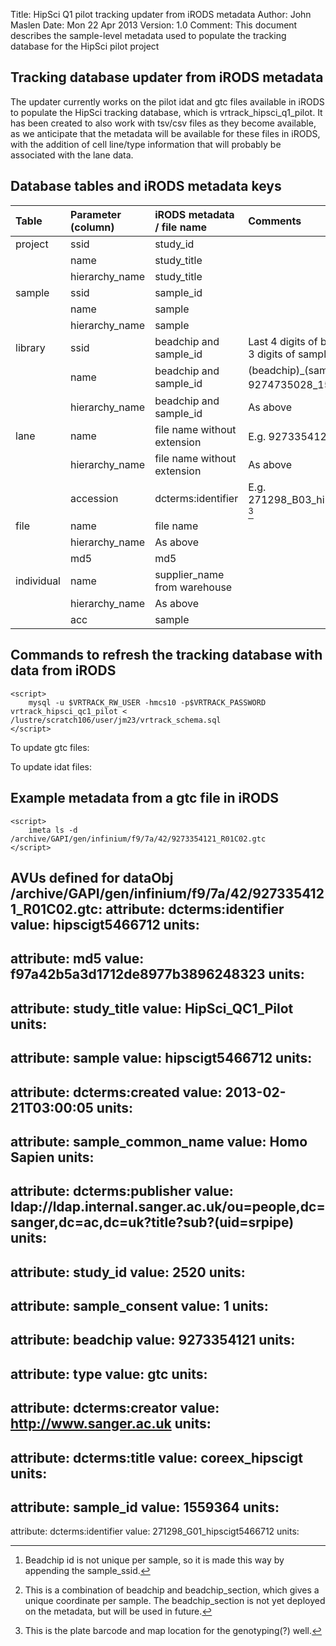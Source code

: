 Title:   HipSci Q1 pilot tracking updater from iRODS metadata
Author:  John Maslen
Date:    Mon 22 Apr 2013
Version: 1.0
Comment: This document describes the sample-level metadata used to populate the tracking database for the HipSci pilot project

## Tracking database updater from iRODS metadata ##

The updater currently works on the pilot idat and gtc files available in iRODS to populate the HipSci tracking database, which is vrtrack_hipsci_q1_pilot. It has been created to also work with tsv/csv files as they become available, as we anticipate that the metadata will be available for these files in iRODS, with the addition of cell line/type information that will probably be associated with the lane data.

## Database tables and iRODS metadata keys ##


| Table		|	Parameter (column)		|	iRODS metadata / file name		|	Comments |
| :----------------------	| :--------------------------	| :----------------------------------	| :--------------------------------------------
| project		|	ssid |	study_id |	|
| |	name	|		study_title | |
| | hierarchy_name	|		study_title | |
| sample | ssid	|			sample_id	| |			
| |		name	|			sample | |
| |		hierarchy_name		|	sample	| |	
| library	| ssid			|	beadchip and sample_id	|	Last 4 digits of beadchip + last 3 digits of sample_id |
| |		name |				beadchip and sample_id	|		(beadchip)_(sample_id), e.g. 9274735028_1559359 [^1] | |		
| |		hierarchy_name		|	beadchip and sample_id		|	As above | |
| lane	|	name		|	file name without extension	|	E.g. 9273354128_R01C02. [^2] | |
| |		hierarchy_name		|	file name without extension | As above |			
| |		accession           |  dcterms:identifier    |            E.g. 271298_B03_hipscigt5466711 [^3] | |							
| file	| name				| file name | |
| |		hierarchy_name		|	As above | | 
| |		md5		|		md5	| |	
| individual | name		|		supplier_name from warehouse | |
| |		hierarchy_name	|		As above | |
| |		acc			|	sample | |
		

[^1]: Beadchip id is not unique per sample, so it is made this way by appending the sample_ssid.
[^2]: This is a combination of beadchip and beadchip_section, which gives a unique coordinate per sample. The beadchip_section is not yet deployed on the metadata, but will be used in future.
[^3]: This is the plate barcode and map location for the genotyping(?) well.


## Commands to refresh the tracking database with data from iRODS ##

	<script>
		mysql -u $VRTRACK_RW_USER -hmcs10 -p$VRTRACK_PASSWORD vrtrack_hipsci_qc1_pilot < /lustre/scratch106/user/jm23/vrtrack_schema.sql
	</script>

To update gtc files:
	<script>
		/software/vertres/bin-external/update_pipeline_hipsci/update_pipeline.pl -s $CONF/vrtrack_hipsci_qc1_pilot_studies -d vrtrack_hipsci_qc1_pilot -v -tax 9606 -sup -f gtc
	</script>

To update idat files:
	<script>
		/software/vertres/bin-external/update_pipeline_hipsci/update_pipeline.pl -s $CONF/vrtrack_hipsci_qc1_pilot_studies -d vrtrack_hipsci_qc1_pilot -v -tax 9606 -sup -f idat
	</script>


## Example metadata from a gtc file in iRODS ##

	<script>
		imeta ls -d /archive/GAPI/gen/infinium/f9/7a/42/9273354121_R01C02.gtc 
	</script>

AVUs defined for dataObj /archive/GAPI/gen/infinium/f9/7a/42/9273354121_R01C02.gtc:
attribute: dcterms:identifier
value: hipscigt5466712
units: 
----
attribute: md5
value: f97a42b5a3d1712de8977b3896248323
units: 
----
attribute: study_title
value: HipSci_QC1_Pilot
units: 
----
attribute: sample
value: hipscigt5466712
units: 
----
attribute: dcterms:created
value: 2013-02-21T03:00:05
units: 
----
attribute: sample_common_name
value: Homo Sapien
units: 
----
attribute: dcterms:publisher
value: ldap://ldap.internal.sanger.ac.uk/ou=people,dc=sanger,dc=ac,dc=uk?title?sub?(uid=srpipe)
units: 
----
attribute: study_id
value: 2520
units: 
----
attribute: sample_consent
value: 1
units: 
----
attribute: beadchip
value: 9273354121
units: 
----
attribute: type
value: gtc
units: 
----
attribute: dcterms:creator
value: http://www.sanger.ac.uk
units: 
----
attribute: dcterms:title
value: coreex_hipscigt
units: 
----
attribute: sample_id
value: 1559364
units: 
----
attribute: dcterms:identifier
value: 271298_G01_hipscigt5466712
units: 

